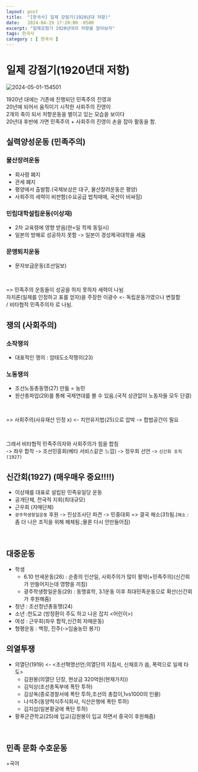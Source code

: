 ```yaml
---
layout: post
title:  "[한국사] 일제 강점기(1920년대 저항)"
date:   2024-04-29 17:20:00 -0500
excerpt: "일제강점기 1920년대의 저항을 알아보자"
tags: 한국사
category : [ 한국사 ]
---
```


# 일제 강점기(1920년대 저항)

<img src="https://i.ibb.co/R9Ldcxc/2024-05-01-154501.png" alt="2024-05-01-154501" border="0">

1920년 대에는 기존에 진행되던 민족주의 진영과  
20년에 되어서 움직이기 시작한 사회주의 진영이  
2개의 축이 되서 저항운동을 벌이고 있는 모습을 보이다  
20년대 후반에 가면 민족주의 + 사회주의 진영이 손을 잡아 활동을 함.  

## 실력양성운동 (민족주의)

### 물산장려운동

+ 회사령 폐지
+ 관세 폐지
+ 평양에서 출발함.(국채보상은 대구, 물산장려운동은 평양)
+ 사회주의 세력이 비판함(수요공급 법칙때매, 국산이 비싸짐)

### 민립대학설립운동(이상재)

+ 2차 교육령에 영향 받음(한=일 학제 동일시)
+ 일본의 방해로 성공하지 못함 -> 일본이 경성제국대학을 세움

### 문맹퇴치운동

+ 문자보급운동(조선일보)

<br>

=> 민족주의 운동들이 성공을 하지 못하자 세력이 나뉨  
자치론(일제를 인정하고 표를 얻자)을 주장한 이광수 <- 독립운동가였으나 변절함  
/ 비타협적 민족주의자 로 나뉨.

## 쟁의 (사회주의)

### 소작쟁의

+ 대표적인 쟁의 : 암태도소작쟁의(23)

### 노동쟁의

+ 조선노동총동맹(27) 만듦 = 농민
+ 원산총파업(29)를 통해 국제연대를 볼 수 있음.(국적 상관없이 노동자들 모두 단결)

<br>

=> 사회주의(사유재산 인정 x) <- 치안유지법(25)으로 압박 -> 합법공간이 필요

<br>

그래서 비타협적 민족주의자와 사회주의가 힘을 합침  
-> 좌우 합작 -> 조선민흥회(베타 서비스같은 느낌) -> 정우회 선언 -> `신간회 조직(1927)`

## 신간회(1927) (매우매우 중요!!!!)

+ 이상재를 대표로 설립된 민족유일당 운동
+ 공개단체, 전국적 지회(최대규모)
+ 근우회 (자매단체)
+ `광주학생항일운동` 후원 -> 진상조사단 파견 -> 민중대회
  => 결국 해소(31)됨.(`해소` : 좀 더 나은 조직을 위해 해체됨.;물론 다시 안만들어짐)

<br>

## 대중운동

+ 학생  
  + 6.10 만세운동(26) : 순종의 인산일, 사회주의가 많이 활약(+민족주의)(신간회가 만들어지는데 영향을 끼침)
  + 광주학생항일운동(29) : 동맹휴학, 3.1운동 이후 최대민족운동으로 확산(신간회가 후원해줌)
+ 청년 : 조선청년총동맹(24)
+ 소년 :천도교 (방정환이 주도 하고 나온 잡지 <어린이>)
+ 여성 : 근우회(좌우 합작,신간회 자매운동)
+ 형평운동 : 백정, 진주(->임술농민 봉기)


## 의열투쟁

+ 의열단(1919) <- <조선혁명선언;의열단의 지침서, 신채호가 씀, 폭력으로 일제 타도>
  + 김원봉(의열단 단장, 현상금 320억원(현재가치))
  + 김익상(조선총독부에 폭탄 투하)
  + 김상옥(종로경찰서에 폭탄 투하,조선의 총잡이,1vs1000의 인물)
  + 나석주(동양척식주식회사, 식산은행에 폭탄 투하)
  + 김지섭(일본황궁에 폭탄 투하)
+ 황푸군관학교(25)에 입교(김원봉이 입교 하면서 중국이 후원해줌)

<br>

## 민족 문화 수호운동

+국어